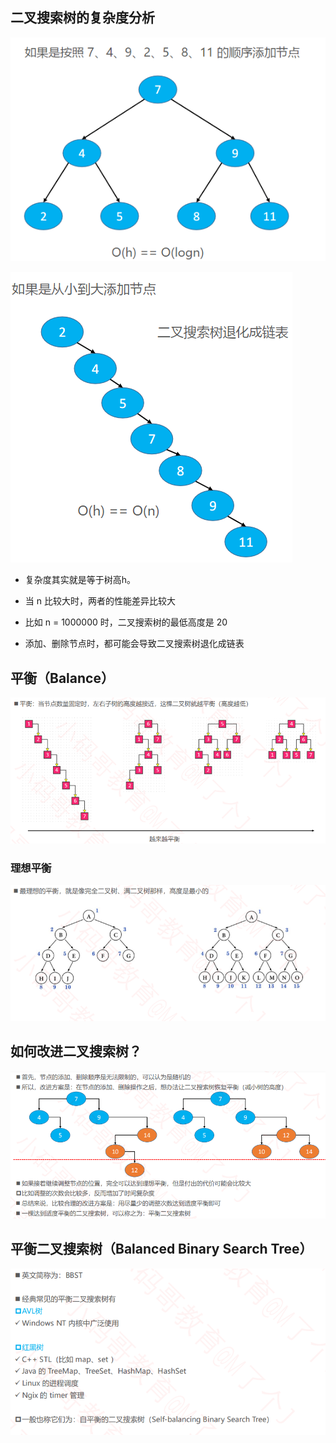 ## 二叉搜索树的复杂度分析

![image-20221220151615695](resources/image-20221220151615695.png)

![image-20221220151646355](resources/image-20221220151646355.png)

- 复杂度其实就是等于树高h。
- 当 n 比较大时，两者的性能差异比较大

- 比如 n = 1000000 时，二叉搜索树的最低高度是 20
- 添加、删除节点时，都可能会导致二叉搜索树退化成链表

## 平衡（Balance）

![image-20221220151957172](resources/image-20221220151957172.png)

### 理想平衡

![image-20221220152022285](resources/image-20221220152022285.png)

## 如何改进二叉搜索树？

![image-20221220152052127](resources/image-20221220152052127.png)

## 平衡二叉搜索树（Balanced Binary Search Tree）

![image-20221220152112206](resources/image-20221220152112206.png)